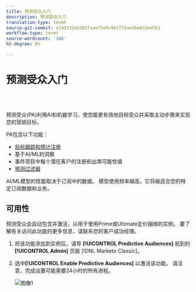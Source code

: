 ```yaml
---
title: 预测受众入门
description: 预测受众入门
translation-type: tm+mt
source-git-commit: e149133a5383faaef5e9c9b7775ae36e633ed7b1
workflow-type: tm+mt
source-wordcount: '166'
ht-degree: 0%

---
```



# 预测受众入门

<br> 

预测受众(PA)利用AI和机器学习，使您能更有效地目标受众并采取主动步骤来实现您的营销目标。

PA包含以下功能：

* [目标跟踪和预计注册](/help/sky/understanding-goal-tracking-and-projected-registrations.md)
* 基于AI/ML的洞察
* 事件项目中每个潜在客户的注册和出席可能性值
* [预测过滤器](/help/sky/predictive-filters.md)

AI/ML模型的性能取决于订阅中的数据。 模型使用频率越高，它将越适合您的特定订阅数据和业务。

## 可用性

预测受众会自动包含并激活，以用于使用Prime或Ultimate定价捆绑的实例。 要了解有关访问此功能的更多信息，请联系您的客户成功经理。

1. 将该功能添加到实例后，请导 **[!UICONTROL Predictive Audiences]** 航到的 **[!UICONTROL Admin]** 页面 [!DNL Marketo Classic]。

1. 选中&#x200B;**[!UICONTROL Enable Predictive Audiences]** 以激活该功能。 请注意，完成设置可能需要24小时的所有进程。

   ![图像1](/help/sky/assets/predictive-audiences/getting-started-with-predictive-audiences/getting-started-with-predictive-audiences-1.png)
